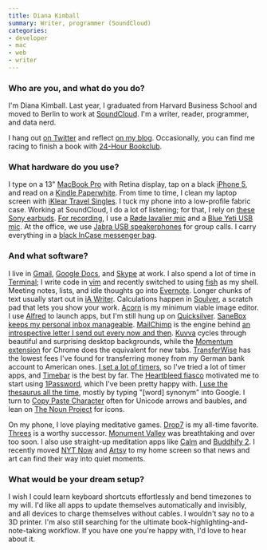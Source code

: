 ```yaml
---
title: Diana Kimball
summary: Writer, programmer (SoundCloud)
categories:
- developer
- mac
- web
- writer
---
```


### Who are you, and what do you do?

I'm Diana Kimball. Last year, I graduated from Harvard Business School and moved to Berlin to work at [SoundCloud][]. I'm a writer, reader, programmer, and data nerd. 

I hang out [on Twitter](https://twitter.com/dianakimball/ "Diana's Twitter account.") and reflect [on my blog](http://blog.dianakimball.com/ "Diana's weblog."). Occasionally, you can find me racing to finish a book with [24-Hour Bookclub](http://24hourbookclub.com/ "A reading flashmob.").

### What hardware do you use?

I type on a 13" [MacBook Pro][macbook-pro] with Retina display, tap on a black [iPhone 5][iphone-5], and read on a [Kindle Paperwhite][kindle-paperwhite]. From time to time, I clean my laptop screen with [iKlear Travel Singles][iklear-travel-singles]. I tuck my phone into a low-profile fabric case. Working at SoundCloud, I do a lot of listening; for that, I rely on [these Sony earbuds][xba-c10ip]. [For recording](http://blog.dianakimball.com/speaking "Diana's talks."), I use a [Røde lavalier mic][smartlav] and a [Blue Yeti USB mic][yeti]. At the office, we use [Jabra USB speakerphones][speak-410] for group calls. I carry everything in a [black InCase messenger bag][leather-and-canvas-mini-messenger].

### And what software?

I live in [Gmail][], [Google Docs][google-docs], and [Skype][] at work. I also spend a lot of time in [Terminal][]; I write code in [vim][] and recently switched to using [fish][] as my shell. Meeting notes, lists, and idle thoughts go into [Evernote][]. Longer chunks of text usually start out in [iA Writer][ia-writer]. Calculations happen in [Soulver][], a scratch pad that lets you show your work. [Acorn][] is my minimum viable image editor. I use [Alfred][] to launch apps, but I'm still hung up on [Quicksilver][]. [SaneBox][] [keeps my personal inbox manageable](http://blog.dianakimball.com/post/81885781593 "Diana's post mentioning SaneBox."). [MailChimp][] is the engine behind [an introspective letter I send out every now and then](http://expertnovice.com/ "Diana's mailing list."). [Kuvva][kuvva-mac] cycles through beautiful and surprising desktop backgrounds, while the [Momentum extension][momentum.2] for Chrome does the equivalent for new tabs. [TransferWise][] has the lowest fees I've found for transferring money from my German bank account to American ones. [I set a lot of timers](https://twitter.com/dianakimball/status/452873877551849472 "Diana's tweet about timers."), so I've tried a lot of timer apps, and [Timebar][] is the best by far. The [Heartbleed fiasco](http://xkcd.com/1354/ "The xkcd comic about Heartbleed.") motivated me to start using [1Password][], which I've been pretty happy with. [I use the thesaurus all the time](https://twitter.com/dianakimball/status/452566009673973761 "Diana's tweet about using the thesaurus all the time."), mostly by typing "[word] synonym" into Google. I turn to [Copy Paste Character][copy-paste-character] often for Unicode arrows and baubles, and lean on [The Noun Project][the-noun-project] for icons.

On my phone, I love playing meditative games. [Drop7][drop7-ios] is my all-time favorite. [Threes][threes-ios] is a worthy successor. [Monument Valley][monument-valley-ios] was breathtaking and over too soon. I also use straight-up meditation apps like [Calm][calm-ios] and [Buddhify 2][buddhify-ios]. I recently moved [NYT Now][nyt-now-ios] and [Artsy][artsy-ios] to my home screen so that news and art can find their way into quiet moments.

### What would be your dream setup?

I wish I could learn keyboard shortcuts effortlessly and bend timezones to my will. I'd like all apps to update themselves automatically and invisibly, and all devices to charge themselves without cables. I wouldn't say no to a 3D printer. I'm also still searching for the ultimate book-highlighting-and-note-taking workflow. If you have one you're happy with, I'd love to hear about it.

[iklear-travel-singles]: https://www.amazon.com/iKlear-Travel-Singles-iPhone-MacBook/dp/B001W2UYYC "Screen cleaning wipes."
[iphone-5]: https://en.wikipedia.org/wiki/IPhone_5 "A smartphone."
[speak-410]: http://www.jabra.com/Products/PC_Headsets/Jabra_SPEAK__410_Series/Jabra_SPEAK_410 "A USB speakerphone."
[smartlav]: http://www.smartlav.com/ "A lavalier microphone for smart phones."
[macbook-pro]: https://www.apple.com/macbook-pro/ "A laptop."
[xba-c10ip]: https://www.amazon.com/Sony-XBA-C10IP-WHI-Earbuds-iPhone/dp/B00BXEQXD0 "In-ear headphones with a microphone."
[kindle-paperwhite]: https://www.amazon.com/Kindle-Paperwhite-Touch-light/dp/B007OZNZG0 "An e-book reader with a book-like screen."
[leather-and-canvas-mini-messenger]: http://goincase.com/shop/incase-canvas-and-leather-mini-messenger "A laptop bag."
[yeti]: http://bluemic.com/yeti/ "A USB microphone."
[1password]: https://1password.com "Password management software for Mac OS X."
[ia-writer]: https://ia.net/writer/updates/ia-writer-for-mac "A full-screen writing tool for the Mac."
[nyt-now-ios]: https://itunes.apple.com/us/app/nyt-now/id798993249 "A news app."
[gmail]: https://mail.google.com/mail/ "Web-based email."
[google-docs]: https://en.wikipedia.org/wiki/Google_Docs "A web-based office suite."
[the-noun-project]: https://thenounproject.com/ "A collection of icons representing nouns."
[threes-ios]: https://itunes.apple.com/us/app/threes!/id779157948 "A number-matching puzzle game."
[transferwise]: https://transferwise.com/us "A service for transferring money between countries."
[terminal]: https://en.wikipedia.org/wiki/Terminal_(OS_X) "A console application included with Mac OS X."
[timebar]: https://www.macupdate.com/app/mac/47506/timebar "A menubar timer app for Mac OS X."
[skype]: https://www.skype.com/en/ "Voice and video chat software."
[sanebox]: https://www.sanebox.com/ "A service for helping to control your inbox."
[soulver]: http://www.acqualia.com/soulver/ "A Mac application that's a cross between a spreadsheet and a calculator."
[soundcloud]: https://soundcloud.com/ "An audio creation and sharing service."
[artsy-ios]: https://itunes.apple.com/us/app/artsy-art-world-in-your-pocket/id703796080 "An app for the art service."
[alfred]: https://www.alfredapp.com/ "A launcher app for the Mac."
[acorn]: https://flyingmeat.com/acorn/ "An image editor for the Mac."
[fish]: http://fishshell.com/ "A command-line shell."
[monument-valley-ios]: https://itunes.apple.com/us/app/monument-valley/id728293409 "A pretty puzzle/adventure game."
[momentum.2]: https://chrome.google.com/webstore/detail/momentum/laookkfknpbbblfpciffpaejjkokdgca "A Chrome extension that displays a dashboard in new tabs."
[mailchimp]: https://mailchimp.com/ "A templated mailing list system."
[copy-paste-character]: http://www.copypastecharacter.com "A service for creating sets of characters to copy and paste."
[calm-ios]: https://itunes.apple.com/us/app/calm-meditate-sleep-relax/id571800810 "A meditation and relaxation app."
[drop7-ios]: https://itunes.apple.com/us/app/drop7-by-zynga/id425245634 "An addictive puzzle game for the iPhone."
[vim]: http://www.vim.org/ "A command-line text editor."
[quicksilver]: https://qsapp.com/ "A data manipulator and launcher for the Mac."
[evernote]: https://evernote.com/ "Online software for capturing notes."
[buddhify-ios]: https://itunes.apple.com/us/app/buddhify-2/id687421118 "A mindfulness app."
[kuvva-mac]: https://www.kuvva.com/mac "A desktop wallpaper application."
